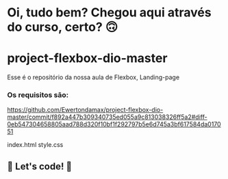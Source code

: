 # Oi, tudo bem? Chegou aqui através do curso, certo? 🙃

# project-flexbox-dio-master

Esse é o repositório da nossa aula de Flexbox, Landing-page

### Os requisitos são:
https://github.com/Ewertondamax/project-flexbox-dio-master/commit/f892a447b309340735ed055a9c813038326ff5a2#diff-0eb547304658805aad788d320f10bf1f292797b5e6d745a3bf617584da017051

index.html
style.css

## 🚀 Let's code! 🚀


